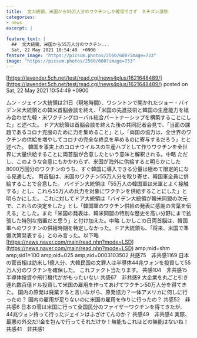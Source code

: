 ```yaml
---
title:  文大統領、米国から55万人分のワクチンしか確保できず　ネチズン激怒  
categories:
- news
excerpt: |
  
feature_text: |
  ##  文大統領、米国から55万人分のワクチン...
  Sat, 22 May 2021 10:54:49  +0900
feature_image: "https://picsum.photos/2560/600?image=733"
image: "https://picsum.photos/2560/600?image=733"
---
```


[https://lavender.5ch.net/test/read.cgi/news4plus/1621648489/](https://lavender.5ch.net/test/read.cgi/news4plus/1621648489/)
posted on Sat, 22 May 2021 10:54:49  +0900

<!--more-->

ムン・ジェイン大統領は21日（現地時間）、ワシントンで開かれたジョー・バイデン米大統領との韓米首脳会談を終え、「米国の先進技術と韓国の生産能力を組み合わせた韓・米ワクチングローバル総合パートナーシップを構築することにした」と述べた。 ドア大統領は首脳会談を終えた後の共同記者会見で、「当面の課題であるコロナ克服のために力を集めること」とし「両国の協力は、全世界のワクチンの供給を増やしてコロナの完全な終息を早めるのに寄与するだろう」とと述べた。 韓国を事実上のコロナウイルスの生産ハブとして作りワクチンを全世界に大量供給することに両首脳が合意したという意味と解釈される。中略 ただし、このような合意にもかかわらず、米国が海外に供給すると明らかにした8000万回分のワクチンのうち、すぐ韓国に導入できる分量は極めて限定的になる見通しだ。 両首脳は、米国のワクチン55万人分を取り寄せ、韓国軍全員に供給することで合意した。 バイデン大統領は「55万人の韓国軍は米軍とよく接触する」とし、これら55万人の兵力を対象にワクチンを供給することにした」と明らかにした。 これに対してドア大統領は「バイデン大統領が韓米同盟の次元で、これらの決定をした」とし「韓国軍のワクチン供給の発表に感謝の言葉を伝える」とした。また「米国の発表は、韓米同盟の特別な歴史を高い分野にまで拡張した特別な措置だと思う」と付け加えた。中略 しかしこの日両首脳は、韓国軍へのワクチンの供給時期を特定しなかった。ドア大統領も、「将来、米国で準備次第発表する」とのみ言った。以下略 [https://news.naver.com/main/read.nhn?mode=LSD](https://news.naver.com/main/read.nhn?mode=LSD) amp;mid=shm amp;sid1=100 amp;oid=025 amp;aid=0003103502 共感75　非共感1169 日本の菅首相は訪米し1億人分、大韓民国の文罪人は半導体44兆ウォンを投資して55万人分のワクチンを確保した。 これファクト当たります。 共感104　非共感15 半導体投資や飛行機代ががもったいない 共感67　非共感9 大企業を丸ごと引き連れ数百億ドル投資して米国の雇用を作ってあげてワクチン50万人分を得てきた。 国内の原発は廃棄すると言いながら、原発協力？一体アメリカに何しに行ったの？ 国内の雇用が足りないのに米国の雇用を作りに行ったの？ 共感52　非共感6 日本の菅は米国に行って全国民分のファイザーワクチンを得てきたが、44兆ウォン持って行ったジェインはふざけてんのか？ 共感49　非共感4 実際、最悪の外交だ!!金を包んで行ってそれだけか！無能もこれほどの無能はないね！ 共感41　非共感1
